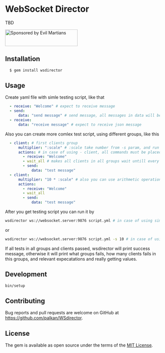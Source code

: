 # WebSocket Director

TBD

<a href="https://evilmartians.com/">
<img src="https://evilmartians.com/badges/sponsored-by-evil-martians.svg" alt="Sponsored by Evil Martians" width="236" height="54"></a>

## Installation

```ruby
  $ gem install wsdirector
```

## Usage

Create yaml file with simle testing script, like that

```yml
  - receive: "Welcome" # expect to receive message
  - send:
      data: "send message" # send message, all messages in data will be parse to json
  - receive:
      data: "receive message" # expect to receive json message
```
Also you can create more comlex test script, using different groups, like this
```yml
  - client: # first clients group
      multiplier: ":scale" # :scale take number from -s param, and run :scale number of clients in this group
      actions: # in case of using - client, all commands must be placed in actions: instead of root
        - receive: "Welcome"
        - wait_all # makes all clients in all groups wait untill every client get this point, after that they all continue
        - send:
            data: "test message"
  - client:
      multiplier: "10 * :scale" # also you can use arithmetic operations in this expression, so in case of :scale = 10, in this group started 100 clients
      actions:
        - receive: "Welcome"
        - wait_all
        - send:
            data: "test message"
```
After you get testing script you can run it by
```bash
wsdirector ws://websocket.server:9876 script.yml # in case of using simple script
```
or
```bash
wsdirector ws://websocket.server:9876 script.yml -s 10 # in case of using script with multiple clients
```

If all tests in all groups and clients passed, wsdirector will print success message,
otherwise it will print what groups fails, how many clients fails in this groups, and relevant expecatations and really getting values.

## Development

```bash
bin/setup
```

## Contributing

Bug reports and pull requests are welcome on GitHub at https://github.com/palkan/WSdirector.


## License

The gem is available as open source under the terms of the [MIT License](http://opensource.org/licenses/MIT).
